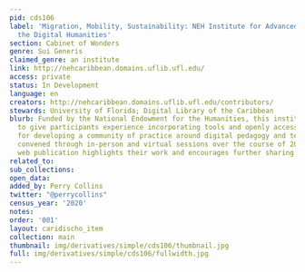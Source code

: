 ```yaml
---
pid: cds106
label: 'Migration, Mobility, Sustainability: NEH Institute for Advanced Topics in
  the Digital Humanities'
section: Cabinet of Wonders
genre: Sui Generis
claimed_genre: an institute
link: http://nehcaribbean.domains.uflib.ufl.edu/
access: private
status: In Development
language: en
creators: http://nehcaribbean.domains.uflib.ufl.edu/contributors/
stewards: University of Florida; Digital Library of the Caribbean
blurb: Funded by the National Endowment for the Humanities, this institute was designed
  to give participants experience incorporating tools and openly accessible collections
  for developing a community of practice around digital pedagogy and teaching. Participants
  convened through in-person and virtual sessions over the course of 2019-2020. This
  web publication highlights their work and encourages further sharing and collaboration.
related_to:
sub_collections:
open_data:
added_by: Perry Collins
twitter: "@perrycollins"
census_year: '2020'
notes:
order: '001'
layout: caridischo_item
collection: main
thumbnail: img/derivatives/simple/cds106/thumbnail.jpg
full: img/derivatives/simple/cds106/fullwidth.jpg
---
```


